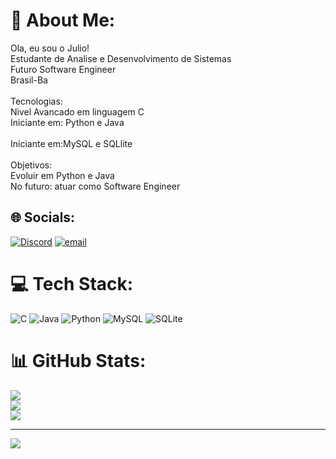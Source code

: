 # 💫 About Me:
Ola, eu sou o Julio!<br>Estudante de Analise e Desenvolvimento de Sistemas<br>Futuro Software Engineer <br>Brasil-Ba<br><br>Tecnologias:<br>Nivel Avancado em linguagem C<br>Iniciante em: Python e Java<br><br>Iniciante em:MySQL e SQLlite<br><br>Objetivos:<br>Evoluir em Python e Java<br>No futuro: atuar como Software Engineer


## 🌐 Socials:
[![Discord](https://img.shields.io/badge/Discord-%237289DA.svg?logo=discord&logoColor=white)](https://discord.gg/https://discordapp.com/users/julio.jesus) [![email](https://img.shields.io/badge/Email-D14836?logo=gmail&logoColor=white)](mailto:juliojesus318@gmail.com) 

# 💻 Tech Stack:
![C](https://img.shields.io/badge/c-%2300599C.svg?style=for-the-badge&logo=c&logoColor=white) ![Java](https://img.shields.io/badge/java-%23ED8B00.svg?style=for-the-badge&logo=openjdk&logoColor=white) ![Python](https://img.shields.io/badge/python-3670A0?style=for-the-badge&logo=python&logoColor=ffdd54) ![MySQL](https://img.shields.io/badge/mysql-4479A1.svg?style=for-the-badge&logo=mysql&logoColor=white) ![SQLite](https://img.shields.io/badge/sqlite-%2307405e.svg?style=for-the-badge&logo=sqlite&logoColor=white)
# 📊 GitHub Stats:
![](https://github-readme-stats.vercel.app/api?username=juliocesarcj&theme=midnight-purple&hide_border=false&include_all_commits=false&count_private=false)<br/>
![](https://nirzak-streak-stats.vercel.app/?user=juliocesarcj&theme=midnight-purple&hide_border=false)<br/>
![](https://github-readme-stats.vercel.app/api/top-langs/?username=juliocesarcj&theme=midnight-purple&hide_border=false&include_all_commits=false&count_private=false&layout=compact)

---
[![](https://visitcount.itsvg.in/api?id=juliocesarcj&icon=4&color=4)](https://visitcount.itsvg.in)

<!-- Proudly created with GPRM ( https://gprm.itsvg.in ) -->
